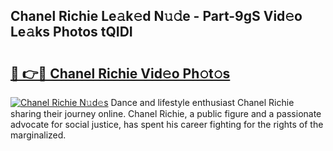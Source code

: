 ## Chanel Richie Le𝚊k𝚎d N𝚞𝚍e - Part-9gS Vid𝚎o Le𝚊ks Photos tQIDI

# <h2><a href="http://fbdbm69.evod.top/?m=Chanel+Richie">🔗 👉🔴 Chanel Richie Vid𝚎o Ph𝚘t𝚘s</a></h2>

[![Chanel Richie N𝚞d𝚎s](https://i.imgur.com/8V9OHl7.gif)](http://fbdbm69.evod.top/?m=Chanel+Richie)
Dance and lifestyle enthusiast Chanel Richie sharing their journey online. Chanel Richie, a public figure and a passionate advocate for social justice, has spent his career fighting for the rights of the marginalized. 
